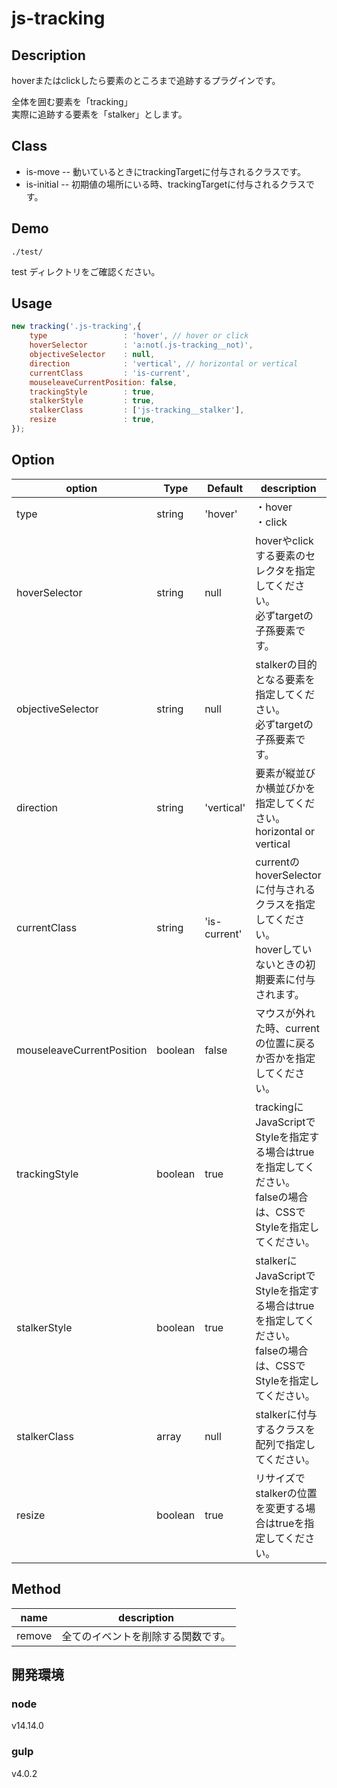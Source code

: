 # js-tracking


## Description
hoverまたはclickしたら要素のところまで追跡するプラグインです。  
  
全体を囲む要素を「tracking」  
実際に追跡する要素を「stalker」とします。


## Class
- is-move -- 動いているときにtrackingTargetに付与されるクラスです。
- is-initial -- 初期値の場所にいる時、trackingTargetに付与されるクラスです。



## Demo
```
./test/
``` 
test ディレクトリをご確認ください。  


## Usage
```JavaScript
new tracking('.js-tracking',{
	type                 : 'hover', // hover or click
	hoverSelector        : 'a:not(.js-tracking__not)',
	objectiveSelector    : null,
	direction            : 'vertical', // horizontal or vertical
	currentClass         : 'is-current',
	mouseleaveCurrentPosition: false,
	trackingStyle        : true,
	stalkerStyle         : true,
	stalkerClass         : ['js-tracking__stalker'],
	resize               : true,
});
```


## Option
| option | Type | Default | description |
| ---- | ---- | ---- | ---- |
| type | string | 'hover' | ・hover<br>・click |
| hoverSelector | string | null | hoverやclickする要素のセレクタを指定してください。<br>必ずtargetの子孫要素です。 |
| objectiveSelector | string | null | stalkerの目的となる要素を指定してください。<br>必ずtargetの子孫要素です。 |
| direction | string | 'vertical' | 要素が縦並びか横並びかを指定してください。<br>horizontal or vertical |
| currentClass | string | 'is-current' | currentのhoverSelectorに付与されるクラスを指定してください。<br>hoverしていないときの初期要素に付与されます。 |
| mouseleaveCurrentPosition | boolean | false | マウスが外れた時、currentの位置に戻るか否かを指定してください。 |
| trackingStyle | boolean | true | trackingにJavaScriptでStyleを指定する場合はtrueを指定してください。<br>falseの場合は、CSSでStyleを指定してください。 |
| stalkerStyle | boolean | true | stalkerにJavaScriptでStyleを指定する場合はtrueを指定してください。<br>falseの場合は、CSSでStyleを指定してください。 |
| stalkerClass | array | null | stalkerに付与するクラスを配列で指定してください。 |
| resize | boolean | true | リサイズでstalkerの位置を変更する場合はtrueを指定してください。 |



## Method
| name  | description |
| ---- | ---- |
| remove | 全てのイベントを削除する関数です。 |




## 開発環境

### node
v14.14.0


### gulp
v4.0.2
